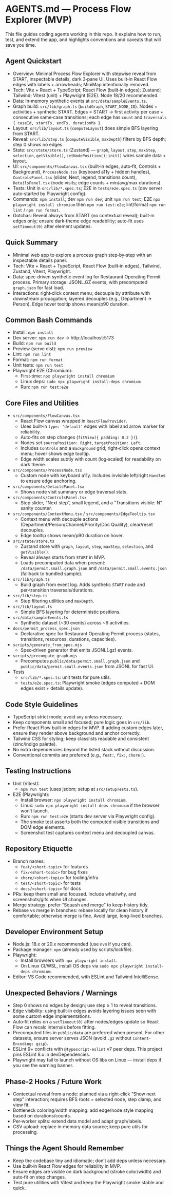 # AGENTS.md — Process Flow Explorer (MVP)

This file guides coding agents working in this repo. It explains how to run, test, and extend the app, and highlights conventions and caveats that will save you time.

## Agent Quickstart
- Overview: Minimal Process Flow Explorer with stepwise reveal from START, inspectable details, dark 3‑pane UI. Uses built‑in React Flow edges with labels + arrowheads; MiniMap intentionally removed.
- Tech: Vite + React + TypeScript; React Flow (built‑in edges); Zustand; Tailwind; Vitest (unit) + Playwright (E2E). Node 18/20 recommended.
- Data: In‑memory synthetic events at `src/data/sampleEvents.ts`.
- Graph build: `src/lib/graph.ts` (`buildGraph`, `START_NODE_ID`). Nodes = activities + synthetic START. Edges = START → first activity per case + consecutive same‑case transitions; each edge has `count` and `traversals { caseId, startTs, endTs, durationMs }`.
- Layout: `src/lib/layout.ts` (`computeLayout`) does simple BFS layering from START.
- Reveal: `src/lib/step.ts` (`computeVisible`, `maxDepth`) filters by BFS depth; step 0 shows no edges.
- State: `src/state/store.ts` (Zustand) — `graph`, `layout`, `step`, `maxStep`, `selection`, `getVisible()`, `setNodePosition()`; `init()` wires sample data + layout.
- UI: `src/components/FlowCanvas.tsx` (built‑in edges, auto‑fit, Controls + Background), `ProcessNode.tsx` (keyboard a11y + hidden handles), `ControlsPanel.tsx` (slider, Next, legend, transitions count), `DetailsPanel.tsx` (node visits; edge counts + min/avg/max durations).
- Tests: Unit in `src/lib/*.spec.ts`; E2E in `tests/e2e.spec.ts` (dev server auto‑started by Playwright config).
- Commands: `npm install`; dev `npm run dev`; unit `npm run test`; E2E `npx playwright install chromium` then `npm run test:e2e`; lint/format `npm run lint` / `npm run format`.
- Gotchas: Reveal always from START (no contextual reveal); built‑in edges only; ensure dark‑theme edge readability; auto‑fit uses `setTimeout(0)` after element updates.

## Quick Summary
- Minimal web app to explore a process graph step‑by‑step with an inspectable details panel.
- Tech: Vite + React + TypeScript, React Flow (built‑in edges), Tailwind, Zustand, Vitest, Playwright.
- Data: spec‑driven synthetic event log for Restaurant Operating Permit process. Primary storage: JSONL.GZ events, with precomputed `graph.json` for fast load.
- Interactions: right‑click context menu; decouple by attribute with downstream propagation; layered decouples (e.g., Department → Person). Edge hover tooltip shows mean/p90 duration.

## Common Bash Commands
- Install: `npm install`
- Dev server: `npm run dev` → http://localhost:5173
- Build: `npm run build`
- Preview (serve dist): `npm run preview`
- Lint: `npm run lint`
- Format: `npm run format`
- Unit tests: `npm run test`
- Playwright E2E (Chromium):
  - First‑time: `npx playwright install chromium`
  - Linux deps: `sudo npx playwright install-deps chromium`
  - Run: `npm run test:e2e`

## Core Files and Utilities
- `src/components/FlowCanvas.tsx`
  - React Flow canvas wrapped in `ReactFlowProvider`.
  - Uses built‑in `type: 'default'` edges with label and arrow marker for reliability.
  - Auto‑fits on step changes (`fitView({ padding: 0.2 })`).
  - Nodes set `sourcePosition: Right`, `targetPosition: Left`.
  - Includes `Controls` and a `Background` grid; right‑click opens context menu; hover shows edge tooltip.
  - Edge width scales subtly with count (log‑scaled) for readability on dark theme.
- `src/components/ProcessNode.tsx`
  - Custom node with keyboard a11y. Includes invisible left/right `Handle`s to ensure edge anchoring.
- `src/components/DetailsPanel.tsx`
  - Shows node visit summary or edge traversal stats.
- `src/components/ControlsPanel.tsx`
  - Step slider, “Next step”, small legend, and a “Transitions visible: N” sanity counter.
- `src/components/ContextMenu.tsx` / `src/components/EdgeTooltip.tsx`
  - Context menu with decouple actions (Department/Person/Channel/Priority/Doc Quality), clear/reset decouples.
  - Edge tooltip shows mean/p90 duration on hover.
- `src/state/store.ts`
  - Zustand store with `graph`, `layout`, `step`, `maxStep`, `selection`, and `getVisible()`.
  - Reveal always starts from `START` in MVP.
  - Loads precomputed data when present: `/data/permit.small.graph.json` and `/data/permit.small.events.json` (fallback to bundled sample).
- `src/lib/graph.ts`
  - Build graph from event log. Adds synthetic `START` node and per‑transition traversals/durations.
- `src/lib/step.ts`
  - Step filtering utilities and `maxDepth`.
- `src/lib/layout.ts`
  - Simple BFS layering for deterministic positions.
- `src/data/sampleEvents.ts`
  - Synthetic dataset (~30 events) across ~6 activities.
- `docs/permit_process_spec.json`
  - Declarative spec for Restaurant Operating Permit process (states, transitions, resources, durations, capacities).
- `scripts/generate_from_spec.mjs`
  - Spec‑driven generator that emits JSONL(.gz) events.
- `scripts/precompute_graph.mjs`
  - Precomputes `public/data/permit.small.graph.json` and `public/data/permit.small.events.json` from JSONL for fast UI.
- Tests
  - `src/lib/*.spec.ts`: unit tests for pure utils.
  - `tests/e2e.spec.ts`: Playwright smoke (edges computed + DOM edges exist + details update).

## Code Style Guidelines
- TypeScript strict mode; avoid `any` unless necessary.
- Keep components small and focused; pure logic goes in `src/lib`.
- Prefer React Flow built‑in edges for MVP. If adding custom edges later, ensure they render above background and anchor correctly.
- Tailwind CSS for styling; keep classlists readable and consistent (zinc/indigo palette).
- No extra dependencies beyond the listed stack without discussion.
- Conventional commits are preferred (e.g., `feat:`, `fix:`, `chore:`).

## Testing Instructions
- Unit (Vitest):
  - `npm run test` (uses jsdom; setup at `src/setupTests.ts`).
- E2E (Playwright):
  - Install browser: `npx playwright install chromium`.
  - Linux: `sudo npx playwright install-deps chromium` if the browser won’t launch.
  - Run: `npm run test:e2e` (starts dev server via Playwright config).
  - The smoke test asserts both the computed visible transitions and DOM edge elements.
  - Screenshot test captures context menu and decoupled canvas.

## Repository Etiquette
- Branch names:
  - `feat/<short-topic>` for features
  - `fix/<short-topic>` for bug fixes
  - `chore/<short-topic>` for tooling/infra
  - `test/<short-topic>` for tests
  - `docs/<short-topic>` for docs
- PRs: keep them small and focused. Include what/why, and screenshots/gifs when UI changes.
- Merge strategy: prefer “Squash and merge” to keep history tidy.
- Rebase vs merge in branches: rebase locally for clean history if comfortable; otherwise merge is fine. Avoid large, long‑lived branches.

## Developer Environment Setup
- Node.js: 18.x or 20.x recommended (use `nvm` if you can).
- Package manager: `npm` (already used by scripts/lockfile).
- Playwright:
  - Install browsers with `npx playwright install`.
  - On Linux CI/WSL, install OS deps via `sudo npx playwright install-deps chromium`.
- Editor: VS Code recommended, with ESLint and Tailwind IntelliSense.

## Unexpected Behaviors / Warnings
- Step 0 shows no edges by design; use step ≥ 1 to reveal transitions.
- Edge visibility: using built‑in edges avoids layering issues seen with some custom edge implementations.
- Auto‑fit relies on a `setTimeout(0)` after nodes/edges update so React Flow can recalc internals before fitting.
- Precomputed files in `public/data` are preferred when present. For other datasets, ensure server serves JSON (avoid `.gz` without `Content-Encoding: gzip`).
- ESLint 9+ conflicts with `@typescript-eslint` v7 peer deps. This project pins ESLint 8.x in devDependencies.
- Playwright may fail to launch without OS libs on Linux — install deps if you see the warning banner.

## Phase‑2 Hooks / Future Work
- Contextual reveal from a node: planned via a right‑click “Show next step” interaction; requires BFS roots = selected node, step clamp, and view fit.
- Bottleneck coloring/width mapping: add edge/node style mapping based on durations/counts.
- Per‑worker splits: extend data model and adapt graph/labels.
- CSV upload: replace in‑memory data source; keep pure utils for processing.

## Things the Agent Should Remember
- Keep the codebase tiny and idiomatic; don’t add deps unless necessary.
- Use built‑in React Flow edges for reliability in MVP.
- Ensure edges are visible on dark background (stroke color/width) and auto‑fit on step changes.
- Test pure utilities with Vitest and keep the Playwright smoke stable and quick.
